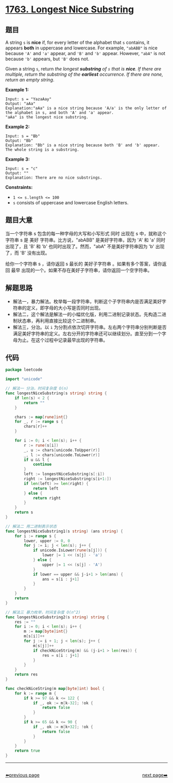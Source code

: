 # [1763. Longest Nice Substring](https://leetcode.com/problems/longest-nice-substring/)


## 题目

A string `s` is **nice** if, for every letter of the alphabet that `s` contains, it appears **both** in uppercase and lowercase. For example, `"abABB"` is nice because `'A'` and `'a'` appear, and `'B'` and `'b'` appear. However, `"abA"` is not because `'b'` appears, but `'B'` does not.

Given a string `s`, return *the longest **substring** of `s` that is **nice**. If there are multiple, return the substring of the **earliest** occurrence. If there are none, return an empty string*.

**Example 1:**

```
Input: s = "YazaAay"
Output: "aAa"
Explanation:"aAa" is a nice string because 'A/a' is the only letter of the alphabet in s, and both 'A' and 'a' appear.
"aAa" is the longest nice substring.

```

**Example 2:**

```
Input: s = "Bb"
Output: "Bb"
Explanation: "Bb" is a nice string because both 'B' and 'b' appear. The whole string is a substring.

```

**Example 3:**

```
Input: s = "c"
Output: ""
Explanation: There are no nice substrings.

```

**Constraints:**

- `1 <= s.length <= 100`
- `s` consists of uppercase and lowercase English letters.

## 题目大意

当一个字符串 s 包含的每一种字母的大写和小写形式 同时 出现在 s 中，就称这个字符串 s 是 美好 字符串。比方说，"abABB" 是美好字符串，因为 'A' 和 'a' 同时出现了，且 'B' 和 'b' 也同时出现了。然而，"abA" 不是美好字符串因为 'b' 出现了，而 'B' 没有出现。

给你一个字符串 s ，请你返回 s 最长的 美好子字符串 。如果有多个答案，请你返回 最早 出现的一个。如果不存在美好子字符串，请你返回一个空字符串。

## 解题思路

- 解法一，暴力解法。枚举每一段字符串，判断这个子字符串内是否满足美好字符串的定义，即字母的大小写是否同时出现。
- 解法二，这个解法是解法一的小幅优化版，利用二进制记录状态。先构造二进制状态串，再利用直接比较这个二进制串。
- 解法三，分治。以 `i` 为分割点依次切开字符串。左右两个字符串分别判断是否满足美好字符串的定义。左右分开的字符串还可以继续划分。直至分到一个字母为止。在这个过程中记录最早出现的字符串。

## 代码

```go
package leetcode

import "unicode"

// 解法一 分治，时间复杂度 O(n)
func longestNiceSubstring(s string) string {
	if len(s) < 2 {
		return ""
	}

	chars := map[rune]int{}
	for _, r := range s {
		chars[r]++
	}

	for i := 0; i < len(s); i++ {
		r := rune(s[i])
		_, u := chars[unicode.ToUpper(r)]
		_, l := chars[unicode.ToLower(r)]
		if u && l {
			continue
		}
		left := longestNiceSubstring(s[:i])
		right := longestNiceSubstring(s[i+1:])
		if len(left) >= len(right) {
			return left
		} else {
			return right
		}
	}
	return s
}

// 解法二 用二进制表示状态
func longestNiceSubstring1(s string) (ans string) {
	for i := range s {
		lower, upper := 0, 0
		for j := i; j < len(s); j++ {
			if unicode.IsLower(rune(s[j])) {
				lower |= 1 << (s[j] - 'a')
			} else {
				upper |= 1 << (s[j] - 'A')
			}
			if lower == upper && j-i+1 > len(ans) {
				ans = s[i : j+1]
			}
		}
	}
	return
}

// 解法三 暴力枚举，时间复杂度 O(n^2)
func longestNiceSubstring2(s string) string {
	res := ""
	for i := 0; i < len(s); i++ {
		m := map[byte]int{}
		m[s[i]]++
		for j := i + 1; j < len(s); j++ {
			m[s[j]]++
			if checkNiceString(m) && (j-i+1 > len(res)) {
				res = s[i : j+1]
			}
		}
	}
	return res
}

func checkNiceString(m map[byte]int) bool {
	for k := range m {
		if k >= 97 && k <= 122 {
			if _, ok := m[k-32]; !ok {
				return false
			}
		}
		if k >= 65 && k <= 90 {
			if _, ok := m[k+32]; !ok {
				return false
			}
		}
	}
	return true
}
```



----------------------------------------------
<div style="display: flex;justify-content: space-between;align-items: center;">
<p><a href="https://books.halfrost.com/leetcode/ChapterFour/1700~1799/1758.Minimum-Changes-To-Make-Alternating-Binary-String/">⬅️previous page</a></p>
<p><a href="https://books.halfrost.com/leetcode/ChapterFour/1700~1799/1791.Find-Center-of-Star-Graph/">next page➡️</a></p>
</div>
